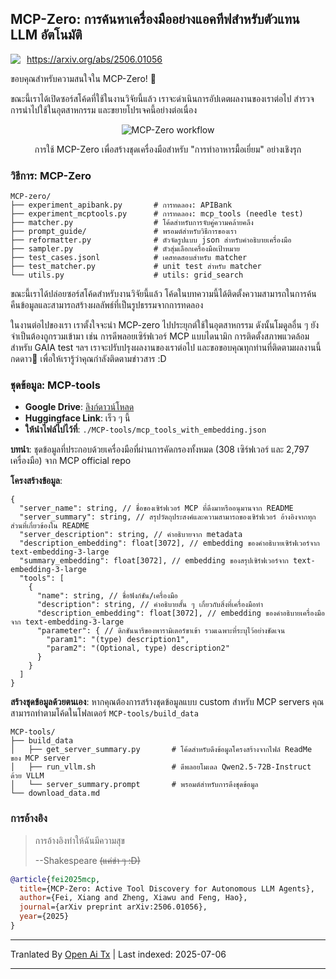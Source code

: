 ## MCP-Zero: การค้นหาเครื่องมืออย่างแอคทีฟสำหรับตัวแทน LLM อัตโนมัติ

<div style="display: flex; align-items: center; gap: 10px; margin-bottom: 10px;">
  <!-- <img src="https://raw.githubusercontent.com/xfey/MCP-Zero/master/assets/robot.png" alt="MCP-Zero Robot" width="24" height="24"> -->
  <a href="https://arxiv.org/abs/2506.01056">
    <img src="https://img.shields.io/badge/Paper-arXiv-red">
  </a>
  <a href="https://arxiv.org/abs/2506.01056">
    https://arxiv.org/abs/2506.01056
  </a>
</div>


ขอบคุณสำหรับความสนใจใน MCP-Zero! 🤗

ขณะนี้เราได้เปิดซอร์สโค้ดที่ใช้ในงานวิจัยนี้แล้ว เราจะดำเนินการอัปเดตผลงานของเราต่อไป สำรวจการนำไปใช้ในอุตสาหกรรม และขยายโปรเจคนี้อย่างต่อเนื่อง


<div align="center">
  <img src="https://raw.githubusercontent.com/xfey/MCP-Zero/master/assets/fig1.png" alt="MCP-Zero workflow">
  <p> การใช้ MCP-Zero เพื่อสร้างชุดเครื่องมือสำหรับ "การทำอาหารมื้อเยี่ยม" อย่างเชิงรุก</p>
</div>


### วิธีการ: MCP-Zero

```
MCP-zero/
├── experiment_apibank.py       # การทดลอง: APIBank
├── experiment_mcptools.py      # การทดลอง: mcp_tools (needle test)
├── matcher.py                  # โค้ดสำหรับการจับคู่ความคล้ายคลึง
├── prompt_guide/               # พรอมต์สำหรับวิธีการของเรา
├── reformatter.py              # ตัวจัดรูปแบบ json สำหรับคำอธิบายเครื่องมือ
├── sampler.py                  # ตัวสุ่มเลือกเครื่องมือเป้าหมาย
├── test_cases.jsonl            # เคสทดสอบสำหรับ matcher
├── test_matcher.py             # unit test สำหรับ matcher
└── utils.py                    # utils: grid_search
```

ขณะนี้เราได้ปล่อยซอร์สโค้ดสำหรับงานวิจัยนี้แล้ว โค้ดในบทความนี้ได้ติดตั้งความสามารถในการค้นคืนข้อมูลและสามารถสร้างผลลัพธ์ที่เป็นรูปธรรมจากการทดลอง

ในงานต่อไปของเรา เราตั้งใจจะนำ MCP-zero ไปประยุกต์ใช้ในอุตสาหกรรม ดังนั้นโมดูลอื่น ๆ ยังจำเป็นต้องถูกรวมเข้ามา เช่น การดีพลอยเซิร์ฟเวอร์ MCP แบบไดนามิก การติดตั้งสภาพแวดล้อมสำหรับ GAIA test ฯลฯ เราจะปรับปรุงผลงานของเราต่อไป และขอขอบคุณทุกท่านที่ติดตามผลงานนี้ กดดาว🌟 เพื่อให้เรารู้ว่าคุณกำลังติดตามข่าวสาร :D



### ชุดข้อมูล: MCP-tools

- **Google Drive**: [ลิงก์ดาวน์โหลด](https://drive.google.com/file/d/1RjBGU-AGdHdhUABoeYSztbfQlD0hjUBn/view?usp=sharing)
- **Huggingface Link**: เร็ว ๆ นี้
- **ให้นำไฟล์ไปไว้ที่**: `./MCP-tools/mcp_tools_with_embedding.json`


**บทนำ**: ชุดข้อมูลที่ประกอบด้วยเครื่องมือที่ผ่านการคัดกรองทั้งหมด (308 เซิร์ฟเวอร์ และ 2,797 เครื่องมือ) จาก MCP official repo

**โครงสร้างข้อมูล**:
```
{
  "server_name": string, // ชื่อของเซิร์ฟเวอร์ MCP ที่ดึงมาหรืออนุมานจาก README
  "server_summary": string, // สรุปวัตถุประสงค์และความสามารถของเซิร์ฟเวอร์ อ้างอิงจากทุกส่วนที่เกี่ยวข้องใน README
  "server_description": string, // คำอธิบายจาก metadata 
  "description_embedding": float[3072], // embedding ของคำอธิบายเซิร์ฟเวอร์จาก text-embedding-3-large
  "summary_embedding": float[3072], // embedding ของสรุปเซิร์ฟเวอร์จาก text-embedding-3-large
  "tools": [
    {
      "name": string, // ชื่อฟังก์ชัน/เครื่องมือ
      "description": string, // คำอธิบายสั้น ๆ เกี่ยวกับสิ่งที่เครื่องมือทำ
      "description_embedding": float[3072], // embedding ของคำอธิบายเครื่องมือจาก text-embedding-3-large
      "parameter": { // ดิกชันนารีของพารามิเตอร์ขาเข้า รวมเฉพาะที่ระบุไว้อย่างชัดเจน
        "param1": "(type) description1",
        "param2": "(Optional, type) description2"
      }
    }
  ]
}
```

**สร้างชุดข้อมูลด้วยตนเอง**: หากคุณต้องการสร้างชุดข้อมูลแบบ custom สำหรับ MCP servers คุณสามารถทำตามโค้ดในโฟลเดอร์ `MCP-tools/build_data`

```
MCP-tools/
├── build_data
│   ├── get_server_summary.py       # โค้ดสำหรับดึงข้อมูลโครงสร้างจากไฟล์ ReadMe ของ MCP server
│   ├── run_vllm.sh                 # ดีพลอยโมเดล Qwen2.5-72B-Instruct ด้วย VLLM
│   └── server_summary.prompt       # พรอมต์สำหรับการดึงชุดข้อมูล
└── download_data.md
```


### การอ้างอิง

> การอ้างอิงทำให้ฉันมีความสุข
> 
>   --Shakespeare
>   ~~(แค่ขำ ๆ :D)~~

```bibtex
@article{fei2025mcp,
  title={MCP-Zero: Active Tool Discovery for Autonomous LLM Agents},
  author={Fei, Xiang and Zheng, Xiawu and Feng, Hao},
  journal={arXiv preprint arXiv:2506.01056},
  year={2025}
}
```

---

Tranlated By [Open Ai Tx](https://github.com/OpenAiTx/OpenAiTx) | Last indexed: 2025-07-06

---